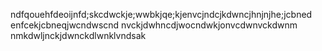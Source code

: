 <title>First Commit</title>
<p>ndfqouehfdeoijnfd;skcdwckje;wwbkjqe;kjenvcjndcjkdwncjhnjnjhe;jcbned
enfcekjcbneqjwcndwscnd
nvckjdwhncdjwocndwkjonvcdwnvckdwnm
nmkdwljnckjdwnckdlwnklvndsak</p>
